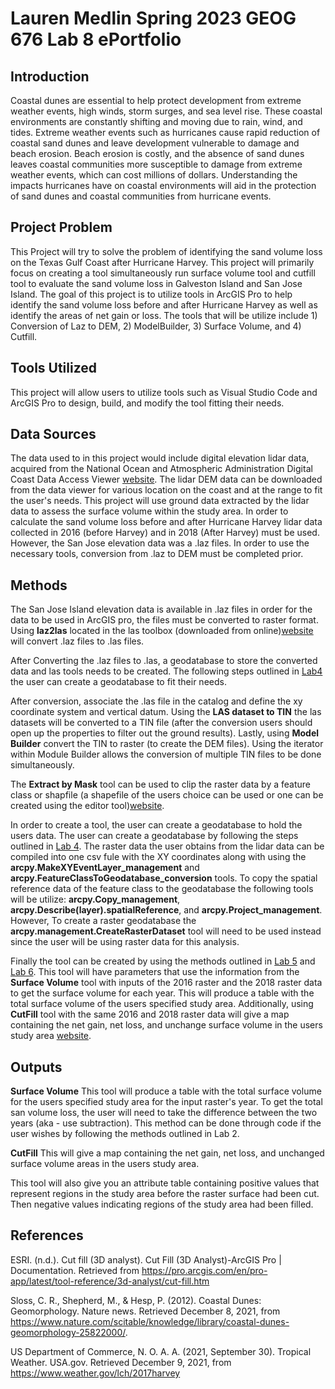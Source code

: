# Lauren Medlin     Spring 2023     GEOG 676 Lab 8 ePortfolio

## Introduction
Coastal dunes are essential to help protect development from extreme weather events, high winds, storm surges, and sea level rise. These coastal environments are constantly shifting and moving due to rain, wind, and tides. Extreme weather events such as hurricanes cause rapid reduction of coastal sand dunes and leave development vulnerable to damage and beach erosion. Beach erosion is costly, and the absence of sand dunes leaves coastal communities more susceptible to damage from extreme weather events, which can cost millions of dollars. Understanding the impacts hurricanes have on coastal environments will aid in the protection of sand dunes and coastal communities from hurricane events.

## Project Problem
This Project will try to solve the problem of identifying the sand volume loss on the Texas Gulf Coast after Hurricane Harvey. This project will primarily focus on creating a tool simultaneously run surface volume tool and cutfill tool to evaluate the sand volume loss in Galveston Island and San Jose Island. The goal of this project is to utilize tools in ArcGIS Pro to help identify the sand volume loss before and after Hurricane Harvey as well as identify the areas of net gain or loss. The tools that will be utilize include 1) Conversion of Laz to DEM, 2) ModelBuilder, 3) Surface Volume, and 4) Cutfill.

## Tools Utilized
This project will allow users to utilize tools such as Visual Studio Code and ArcGIS Pro to design, build, and modify the tool fitting their needs. 

## Data Sources
The data used to in this project would include digital elevation lidar data, acquired from the National Ocean and Atmospheric Administration Digital Coast Data Access Viewer [website](https://www.coast.noaa.gov/dataviewer). The lidar DEM data can be downloaded from the data viewer for various location on the coast and at the range to fit the user's needs. This project will use ground data extracted by the lidar data to assess the surface volume within the study area. In order to calculate the sand volume loss before and after Hurricane Harvey lidar data collected in 2016 (before Harvey) and in 2018 (After Harvey) must be used. However, the San Jose elevation data was a .laz files. In order to use the necessary tools, conversion from .laz to DEM must be completed prior. 

## Methods
The San Jose Island elevation data is available in .laz files in order for the data to be used in ArcGIS pro, the files must be converted to raster format. Using **laz2las** located in the las toolbox (downloaded from online)[website](https://rapidlasso.com/lastools/) will convert .laz files to .las files.

After Converting the .laz files to .las, a geodatabase to store the converted data and las tools needs to be created. The following steps outlined in [Lab4](https://github.com/medl-1269/Medlin-geo676/tree/main/lab4) the user can create a geodatabase to fit their needs.  

 After conversion, associate the .las file in the catalog and define the xy coordinate system and vertical datum. Using the **LAS dataset to TIN** the las datasets will be converted to a TIN file (after the conversion users should open up the properties to filter out the ground results). Lastly, using **Model Builder** convert the TIN to raster (to create the DEM files). Using the iterator within Module Builder allows the conversion of multiple TIN files to be done simultaneously. 

The **Extract by Mask** tool can be used to clip the raster data by a feature class or shapfile (a shapefile of the users choice can be used or one can be created using the editor tool)[website](https://pro.arcgis.com/en/pro-app/latest/help/editing/a-quick-tour-of-editing.htm).

In order to create a tool, the user can create a geodatabase to hold the users data. The user can create a geodatabase by following the steps outlined in [Lab 4](https://github.com/medl-1269/Medlin-geo676/blob/03374e6b86c87dc0ee2fbcbc8a91aaa8d1b85725/lab4). The raster data the user obtains from the lidar data can be compiled into one csv fule with the XY coordinates along with using the **arcpy.MakeXYEventLayer_management** and **arcpy.FeatureClassToGeodatabase_conversion** tools. To copy the spatial reference data of the feature class to the geodatabase the following tools will be utilize: **arcpy.Copy_management**, **arcpy.Describe(layer).spatialReference**, and **arcpy.Project_management**. However, To create a raster geodatabase the **arcpy.management.CreateRasterDataset** tool will need to be used instead since the user will be using raster data for this analysis. 

Finally the tool can be created by using the methods outlined in [Lab 5](https://github.com/medl-1269/Medlin-geo676/blob/03374e6b86c87dc0ee2fbcbc8a91aaa8d1b85725/lab5) and [Lab 6](https://github.com/medl-1269/Medlin-geo676/blob/03374e6b86c87dc0ee2fbcbc8a91aaa8d1b85725/lab6). This tool will have parameters that use the information from the **Surface Volume** tool with inputs of the 2016 raster and the 2018 raster data to get the surface volume for each year. This will produce a table with the total surface volume of the users specified study area. Additionally, using **CutFill** tool with the same 2016 and 2018 raster data will give a map containing the net gain, net loss, and unchange surface volume in the users study area [website](https://pro.arcgis.com/en/pro-app/latest/tool-reference/3d-analyst/cut-fill.htm).

## Outputs
**Surface Volume**
This tool will produce a table with the total surface volume for the users specified study area for the input raster's year. To get the total san volume loss, the user will need to take the difference between the two years (aka - use subtraction). This method can be done through code if the user wishes by following the methods outlined in Lab 2.

**CutFill**
This will give a map containing the net gain, net loss, and unchanged surface volume areas in the users study area. 

This tool will also give you an attribute table containing positive values that represent regions in the study area before the raster surface had been cut. Then negative values indicating regions of the study area had been filled. 

## References
ESRI. (n.d.). Cut fill (3D analyst). Cut Fill (3D Analyst)-ArcGIS Pro | Documentation. Retrieved from https://pro.arcgis.com/en/pro-app/latest/tool-reference/3d-analyst/cut-fill.htm 

Sloss, C. R., Shepherd, M., &amp; Hesp, P. (2012). Coastal Dunes: Geomorphology. Nature news. Retrieved December 8, 2021, from https://www.nature.com/scitable/knowledge/library/coastal-dunes-geomorphology-25822000/.

US Department of Commerce, N. O. A. A. (2021, September 30). Tropical Weather. USA.gov. Retrieved December 9, 2021, from https://www.weather.gov/lch/2017harvey